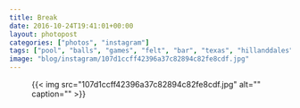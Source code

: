 ```yaml
---
title: Break
date: 2016-10-24T19:41:01+00:00
layout: photopost
categories: ["photos", "instagram"]
tags: ["pool", "balls", "games", "felt", "bar", "texas", "hillanddales"]
image: "blog/instagram/107d1ccff42396a37c82894c82fe8cdf.jpg"
---
```


<figure class="photo photo--square">
  {{< img src="107d1ccff42396a37c82894c82fe8cdf.jpg" alt="" caption="" >}}

</figure>


